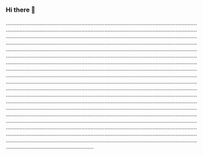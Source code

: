 ### Hi there 👋

.............................................................................................................................................................................................................................................................................................................................................................................................................................................................................................................................................................................................................................................................................................................................................................................................................................................................................................................................................................................................................................................................................................................................................................................................................................................................................................................................................................................................................................................................................................................................................................................................................................................................................................................................................................................................................................................................................................................................................................................................................................................................................................................................................................................................................................................................................................................................................................................................................................................................................................................